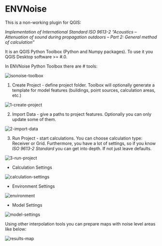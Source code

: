 # ENVNoise
This is a non-working plugin for QGIS:

*Implementation of International Standard ISO 9613-2 “Acoustics – Attenuation of sound during propagation outdoors – Part 2: General method of calculation”*

It is an QGIS Python Toolbox (Python and Numpy packages). To use it you QGIS Desktop software >= #.0. 

In ENVNoise Python Toolbox there are # tools:

![isonoise-toolbox](https://user-images.githubusercontent.com/23641410/29656670-6ac62e74-88b5-11e7-9b4e-865445434595.PNG)


1. Create Project - define project folder. Toolbox will optionally generate a template for model features (buildings, point sources, calculation areas, etc.)

![1-create-project](https://user-images.githubusercontent.com/23641410/29656666-6a9c70b6-88b5-11e7-8b84-eb2888cff91e.PNG)


2. Import Data - give a paths to project features. Optionally you can only update some of them.

![2-import-data](https://user-images.githubusercontent.com/23641410/29656669-6ac4c0fc-88b5-11e7-8ef1-dbb1b10456d8.PNG)


3. Run Project - start calculations. You can choose calculation type: Receiver or Grid. Furthermore, you have a lot of settings, so if you know *ISO 9613-2 Standard* you can get into depth. If not just leave defaults.

![3-run-project](https://user-images.githubusercontent.com/23641410/29656671-6ac6700a-88b5-11e7-85ad-d02eefb2db89.PNG)


* Calculation Settings

![calculation-settings](https://user-images.githubusercontent.com/23641410/29656673-6ac6c1d6-88b5-11e7-8d6f-572baeed7ba6.PNG)


* Environment Settings

![environment](https://user-images.githubusercontent.com/23641410/29656672-6ac6b83a-88b5-11e7-925f-06dc1481fa82.PNG)


* Model Settings

![model-settings](https://user-images.githubusercontent.com/23641410/29656668-6ab7d694-88b5-11e7-93c1-e6b4641b3cac.PNG)


Using other interpolation tools you can prepare maps with noise level areas like below:

![results-map](https://user-images.githubusercontent.com/23641410/29657974-9facd5f8-88b9-11e7-8b91-74be8a7b0e88.PNG)
